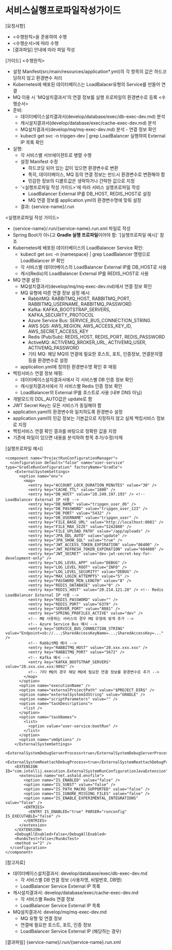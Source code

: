 # 서비스실행프로파일작성가이드 
  
[요청사항]  
- <수행원칙>을 준용하여 수행
- <수행순서>에 따라 수행
- [결과파일] 안내에 따라 파일 작성 

[가이드]
<수행원칙>
- 설정 Manifest(src/main/resources/application*.yml)의 각 항목의 값은 하드코딩하지 않고 환경변수 처리 
- Kubernetes에 배포된 데이터베이스는 LoadBalacer유형의 Service를 만들어 연결   
- MQ 이용 시 'MQ설치결과서'의 연결 정보를 실행 프로파일의 환경변수로 등록 
<수행순서>
- 준비:
  - 데이터베이스설치결과서(develop/database/exec/db-exec-dev.md) 분석
  - 캐시설치결과서(develop/database/exec/cache-exec-dev.md) 분석  
  - MQ설치결과서(develop/mq/mq-exec-dev.md) 분석 - 연결 정보 확인
  - kubectl get svc -n tripgen-dev | grep LoadBalancer 실행하여 External IP 목록 확인
- 실행:
  - 각 서비스별 서브에이젼트로 병렬 수행   
  - 설정 Manifest 수정
    - 하드코딩 되어 있는 값이 있으면 환경변수로 변환
    - 특히, 데이터베이스, MQ 등의 연결 정보는 반드시 환경변수로 변환해야 함     
    - 민감한 정보의 디퐅트값은 생략하거나 간략한 값으로 지정 
  - '<실행프로파일 작성 가이드>'에 따라 서비스 실행프로파일 작성
    - LoadBalancer External IP를 DB_HOST, REDIS_HOST로 설정
    - MQ 연결 정보를 application.yml의 환경변수명에 맞춰 설정
  - 결과: {service-name}/.run

<실행프로파일 작성 가이드>
- {service-name}/.run/{service-name}.run.xml 파일로 작성
- Spring Boot가 아니고 **Gradle 실행 프로파일**이어야 함: '[실행프로파일 예시]' 참조  
- Kubernetes에 배포된 데이터베이스의 LoadBalancer Service 확인:
  - kubectl get svc -n {namespace} | grep LoadBalancer 명령으로 LoadBalancer IP 확인
  - 각 서비스별 데이터베이스의 LoadBalancer External IP를 DB_HOST로 사용
  - 캐시(Redis)의 LoadBalancer External IP를 REDIS_HOST로 사용
- MQ 연결 설정:
  - MQ설치결과서(develop/mq/mq-exec-dev.md)에서 연결 정보 확인
  - MQ 유형에 따른 연결 정보 설정 예시:
    - RabbitMQ: RABBITMQ_HOST, RABBITMQ_PORT, RABBITMQ_USERNAME, RABBITMQ_PASSWORD
    - Kafka: KAFKA_BOOTSTRAP_SERVERS, KAFKA_SECURITY_PROTOCOL
    - Azure Service Bus: SERVICE_BUS_CONNECTION_STRING
    - AWS SQS: AWS_REGION, AWS_ACCESS_KEY_ID, AWS_SECRET_ACCESS_KEY
    - Redis (Pub/Sub): REDIS_HOST, REDIS_PORT, REDIS_PASSWORD
    - ActiveMQ: ACTIVEMQ_BROKER_URL, ACTIVEMQ_USER, ACTIVEMQ_PASSWORD
    - 기타 MQ: 해당 MQ의 연결에 필요한 호스트, 포트, 인증정보, 연결문자열 등을 환경변수로 설정
  - application.yml에 정의된 환경변수명 확인 후 매핑
- 백킹서비스 연결 정보 매핑:
  - 데이터베이스설치결과서에서 각 서비스별 DB 인증 정보 확인
  - 캐시설치결과서에서 각 서비스별 Redis 인증 정보 확인
  - LoadBalancer의 External IP를 호스트로 사용 (내부 DNS 아님)
- 개발모드의 DDL_AUTO값은 update로 함 
- JWT Secret Key는 모든 서비스가 동일해야 함
- application.yaml의 환경변수와 일치하도록 환경변수 설정 
- application.yaml의 민감 정보는 기본값으로 지정하지 않고 실제 백킹서비스 정보로 지정
- 백킹서비스 연결 확인 결과를 바탕으로 정확한 값을 지정  
- 기존에 파일이 있으면 내용을 분석하여 항목 추가/수정/삭제  

[실행프로파일 예시]
```
<component name="ProjectRunConfigurationManager">
  <configuration default="false" name="user-service" type="GradleRunConfiguration" factoryName="Gradle">
    <ExternalSystemSettings>
      <option name="env">
        <map>
          <entry key="ACCOUNT_LOCK_DURATION_MINUTES" value="30" />
          <entry key="CACHE_TTL" value="1800" />
          <entry key="DB_HOST" value="20.249.197.193" /> <!-- LoadBalancer External IP 사용 -->
          <entry key="DB_NAME" value="tripgen_user_db" />
          <entry key="DB_PASSWORD" value="tripgen_user_123" />
          <entry key="DB_PORT" value="5432" />
          <entry key="DB_USERNAME" value="tripgen_user" />
          <entry key="FILE_BASE_URL" value="http://localhost:8081" />
          <entry key="FILE_MAX_SIZE" value="5242880" />
          <entry key="FILE_UPLOAD_PATH" value="/app/uploads" />
          <entry key="JPA_DDL_AUTO" value="update" />
          <entry key="JPA_SHOW_SQL" value="true" />
          <entry key="JWT_ACCESS_TOKEN_EXPIRATION" value="86400" />
          <entry key="JWT_REFRESH_TOKEN_EXPIRATION" value="604800" />
          <entry key="JWT_SECRET" value="dev-jwt-secret-key-for-development-only" />
          <entry key="LOG_LEVEL_APP" value="DEBUG" />
          <entry key="LOG_LEVEL_ROOT" value="INFO" />
          <entry key="LOG_LEVEL_SECURITY" value="DEBUG" />
          <entry key="MAX_LOGIN_ATTEMPTS" value="5" />
          <entry key="PASSWORD_MIN_LENGTH" value="8" />
          <entry key="REDIS_DATABASE" value="0" />
          <entry key="REDIS_HOST" value="20.214.121.28" /> <!-- Redis LoadBalancer External IP 사용 -->
          <entry key="REDIS_PASSWORD" value="" />
          <entry key="REDIS_PORT" value="6379" />
          <entry key="SERVER_PORT" value="8081" />
          <entry key="SPRING_PROFILES_ACTIVE" value="dev" />
          <!-- MQ 사용하는 서비스의 경우 MQ 유형에 맞게 추가 -->
          <!-- Azure Service Bus 예시 -->
          <entry key="SERVICE_BUS_CONNECTION_STRING" value="Endpoint=sb://...;SharedAccessKeyName=...;SharedAccessKey=..." />
          <!-- RabbitMQ 예시 -->
          <entry key="RABBITMQ_HOST" value="20.xxx.xxx.xxx" />
          <entry key="RABBITMQ_PORT" value="5672" />
          <!-- Kafka 예시 -->
          <entry key="KAFKA_BOOTSTRAP_SERVERS" value="20.xxx.xxx.xxx:9092" />
          <!-- 기타 MQ의 경우 해당 MQ에 필요한 연결 정보를 환경변수로 추가 -->
        </map>
      </option>
      <option name="executionName" />
      <option name="externalProjectPath" value="$PROJECT_DIR$" />
      <option name="externalSystemIdString" value="GRADLE" />
      <option name="scriptParameters" value="" />
      <option name="taskDescriptions">
        <list />
      </option>
      <option name="taskNames">
        <list>
          <option value="user-service:bootRun" />
        </list>
      </option>
      <option name="vmOptions" />
    </ExternalSystemSettings>
    <ExternalSystemDebugServerProcess>true</ExternalSystemDebugServerProcess>
    <ExternalSystemReattachDebugProcess>true</ExternalSystemReattachDebugProcess>
    <EXTENSION ID="com.intellij.execution.ExternalSystemRunConfigurationJavaExtension">
      <extension name="net.ashald.envfile">
        <option name="IS_ENABLED" value="false" />
        <option name="IS_SUBST" value="false" />
        <option name="IS_PATH_MACRO_SUPPORTED" value="false" />
        <option name="IS_IGNORE_MISSING_FILES" value="false" />
        <option name="IS_ENABLE_EXPERIMENTAL_INTEGRATIONS" value="false" />
        <ENTRIES>
          <ENTRY IS_ENABLED="true" PARSER="runconfig" IS_EXECUTABLE="false" />
        </ENTRIES>
      </extension>
    </EXTENSION>
    <DebugAllEnabled>false</DebugAllEnabled>
    <RunAsTest>false</RunAsTest>
    <method v="2" />
  </configuration>
</component>
```

[참고자료]
- 데이터베이스설치결과서: develop/database/exec/db-exec-dev.md
  - 각 서비스별 DB 연결 정보 (사용자명, 비밀번호, DB명)
  - LoadBalancer Service External IP 목록
- 캐시설치결과서: develop/database/exec/cache-exec-dev.md  
  - 각 서비스별 Redis 연결 정보
  - LoadBalancer Service External IP 목록
- MQ설치결과서: develop/mq/mq-exec-dev.md
  - MQ 유형 및 연결 정보
  - 연결에 필요한 호스트, 포트, 인증 정보
  - LoadBalancer Service External IP (해당하는 경우)

[결과파일]
{service-name}/.run/{service-name}.run.xml